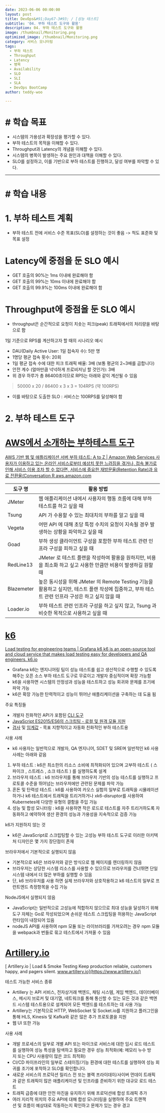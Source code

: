 ```yaml
---
date: 2023-06-06 00:00:00
layout: post
title: DevOps&#91;Day67-3#93; / [성능 테스트]
subtitle: '04. 부하 테스트 도구와 활용'
description: 04. 부하 테스트 도구와 활용
image: /thumbnail/Monitoring.png
optimized_image: /thumbnail/Monitoring.png
category: 서비스 모니터링
tags:
  - 부하 테스트
  - Throughput
  - Latency
  - 병목
  - Availability
  - SLO
  - SLI
  - SLA
  - DevOps BootCamp
author: teddy-woo

---
```


# **# 학습 목표**

- 시스템의 가용성과 확장성을 평가할 수 있다.
- 부하 테스트의 목적을 이해할 수 있다.
- Throughput과 Latency의 개념을 이해할 수 있다.
- 시스템의 병목이 발생하는 주요 원인과 대책을 이해할 수 있다.
- SLO를 설정하고, 이를 기반으로 부하 테스트를 진행하고, 달성 여부를 파악할 수 있다.

---

# **# 학습 내용**

# 1. 부하 테스트 계획

- 부하 테스트 전에 서비스 수준 목표(SLO)를 설정하는 것이 좋음 -> 척도 표준화 및 목표 설정

# Latency에 중점을 둔 SLO 예시

- GET 호출의 90%는 1ms 이내에 완료해야 함
- GET 호출의 99%는 10ms 이내에 완료해야 함
- GET 호출의 99.9%는 100ms 이내에 완료해야 함

# Throughput에 중점을 둔 SLO 예시

- throughput은 순간적으로 요청이 치솟는 피크(peak) 트래픽에서의 처리량을 바탕으로 함

1일 기준으로 RPS를 계산하고자 할 때의 시나리오 예시

- DAU(Daily Active User: 1일 접속자 수): 5만 명
- 1명당 평균 접속 횟수: 20회
- 1일 평균 접속 수에 대한 피크 트래픽 배율: 3배 (보통 평균의 2~3배를 곱합니다)
- 안전 계수 (얼마만큼 넉넉하게 프로비저닝 할 것인가): 3배
- 위 경우 하루가 총 86400초이므로 RPS는 아래와 같이 계산될 수 있음

> 50000 x 20 / 86400 x 3 x 3 = 104RPS (약 100RPS)
> 
- 이를 바탕으로 도출한 SLO : 서비스는 100RPS를 달성해야 함

# 2. 부하 테스트 도구

# [AWS에서 소개하는 부하테스트 도구](https://aws.amazon.com/ko/blogs/korea/how-to-loading-test-based-on-aws/)

[
AWS 기반 웹 및 애플리케이션 서버 부하 테스트: A to Z | Amazon Web Services
사용자가 이용하고 있는 온라인 서비스로부터 예상치 못한 느려짐을 겪거나, 접속 불가로 인해 서비스 이용 조차 할 수 없다면, 서비스에 중요한 재방문율(Retention Rate)과 유료 전환율(Conversation R
aws.amazon.com](https://aws.amazon.com/ko/blogs/korea/how-to-loading-test-based-on-aws/)

| 도구 명 | 활용 방법 |
| --- | --- |
| JMeter | 웹 애플리케이션 내에서 사용자의 행동 흐름에 대해 부하 테스트를 하고 싶을 때 |
| Tsung | API 가 수용할 수 있는 최대치의 부하를 알고 싶을 때 |
| Vegeta | 어떤 API 에 대해 초당 특정 수치의 요청이 지속될 경우 발생하는 상황을 파악하고 싶을 때 |
| Goad | 부하 생성 클라이언트 구성을 포함한 부하 테스트 관련 인프라 구성을 피하고 싶을 때 |
| RedLine13 | JMeter 로 테스트 플랜을 작성하여 활용을 원하지만, 비용을 최소화 하고 싶고 사용한 만큼만 비용이 발생하길 원할 때 |
| Blazemeter | 높은 동시성을 위해 JMeter 의 Remote Testing 기능을 활용하고 싶지만, 테스트 플랜 작성에 집중하고, 부하 테스트 관련 인프라 구성은 하고 싶지 않을 때 |
| Loader.io | 부하 테스트 관련 인프라 구성을 하고 싶지 않고, Tsung 과 비슷한 목적으로 사용하고 싶을 때 |

# [k6](https://k6.io/)

[
Load testing for engineering teams | Grafana k6
k6 is an open-source tool and cloud service that makes load testing easy for developers and QA engineers.
k6.io](https://k6.io/)

- Grafana k6는 엔지니어링 팀이 성능 테스트를 쉽고 생산적으로 수행할 수 있도록 해주는 오픈 소스 부하 테스트 도구로 무료이고 개발자 중심적이며 확장 가능함
- k6을 사용하면 시스템의 안정성과 성능을 테스트하고 성능 회귀와 문제를 조기에 파악 가능
- k6은 확장 가능한 탄력적이고 성능이 뛰어난 애플리케이션을 구축하는 데 도움 됨

주요 특징들

- 개발자 친화적인 API가 포함된 [CLI 도구](https://k6.io/docs/using-k6/k6-options/how-to/)
- [JavaScript ES2015/ES6의 스크립팅 - 로컬 및 원격 모듈 지원](https://k6.io/docs/using-k6/modules/)
- [검사](https://k6.io/docs/using-k6/checks/) 및 [임계값](https://k6.io/docs/using-k6/thresholds/) - 목표 지향적이고 자동화 친화적인 부하 테스트용

사용 사례

- k6 사용자는 일반적으로 개발자, QA 엔지니어, SDET 및 SRE며 일반적인 k6 사용 사례는 아래와 같음
1. 부하 테스트 : k6은 최소한의 리소스 소비에 최적화되어 있으며 고부하 테스트 ( 스파이크 , 스트레스 , 소크 테스트 ) 를 실행하도록 설계
2. 브라우저 테스트 : k6 브라우저를 통해 브라우저 기반의 성능 테스트를 실행하고 프로토콜 수준을 뛰어넘는 브라우저에만 관련된 문제를 파악 가능
3. 혼돈 및 탄력성 테스트 : k6를 사용하여 카오스 실험의 일부로 트래픽을 시뮬레이션하거나 k6 테스트에서 트래픽을 트리거하거나 xk6-disruptor를 사용하여 Kubernetes에 다양한 유형의 결함을 주입 가능
4. 성능 및 합성 모니터링 : k6을 사용하면 작은 로드로 테스트를 자주 트리거하도록 자동화하고 예약하여 생산 환경의 성능과 가용성을 지속적으로 검증 가능

k6가 지원하지 않는 것

- k6은 JavaScript로 스크립팅할 수 있는 고성능 부하 테스트 도구로 이러한 아키텍처 디자인은 몇 가지 장단점이 존재

브라우저에서 기본적으로 실행되지 않음

- 기본적으로 k6은 브라우저와 같은 방식으로 웹 페이지를 렌더링하지 않음
- 브라우저는 상당한 시스템 리소스를 사용할 수 있으므로 브라우저를 건너뛰면 단일 시스템 내에서 더 많은 부하를 실행할 수 있음
- 단, k6 브라우저를 사용 하면 실제 브라우저와 상호작용하고 k6 테스트의 일부로 프런트엔드 측정항목을 수집 가능

NodeJS에서 실행되지 않음

- JavaScript는 일반적으로 고성능에 적합하지 않으므로 최대 성능을 달성하기 위해 도구 자체는 Go로 작성되었으며 손쉬운 테스트 스크립팅을 허용하는 JavaScript 런타임이 내장되어 있음
- nodeJS API를 사용하여 npm 모듈 또는 라이브러리를 가져오려는 경우 npm 모듈을 webpack과 번들로 묶고 테스트에서 가져올 수 있음

# [Artillery.io](https://www.artillery.io/)

[
Artillery.io | Load & Smoke Testing
Keep production reliable, customers happy, and pagers silent.
www.artillery.io](https://www.artillery.io/)

테스트 가능한 서비스 종류

- Artillery 는 API 서비스, 전자상거래 백엔드, 채팅 시스템, 게임 백엔드, 데이터베이스, 메시지 브로커 및 대기열, 네트워크를 통해 통신할 수 있는 모든 것과 같은 백엔드 시스템 테스트용으로 설계되어 모든 백엔드를 테스트하는 데 사용 가능
- Artillery는 기본적으로 HTTP, WebSocket 및 Socket.io를 지원하고 플러그인을 통해 HLS, Kinesis 및 Kafka와 같은 많은 추가 프로토콜을 지원
- 웹 UI 또한 가능

사용 사례

- 개발 프로세스의 일부로 개별 API 또는 마이크로 서비스에 대한 임시 로드 테스트를 실행하여 성능 특성을 탐색하고 필요한 경우 성능 최적화(예: 메모리 누수 방지 또는 CPU 사용량이 많은 코드 최적화)
- CI/CD 파이프라인의 일부로 스테이징/기능 환경에 대한 테스트를 실행하여 성능 회귀를 조기에 포착하고 SLO를 확인합니다.
- 새로운 서비스의 프로덕션 릴리스 전 또는 블랙 프라이데이/사이버 먼데이 트래픽과 같은 트래픽이 많은 애플리케이션 및 인프라를 준비하기 위한 대규모 로드 테스트
- 트래픽 급증에 대한 안전 마진을 유지하기 위해 프로덕션에 합성 트래픽 추가
- 여러 지리적 위치의 주요 API에 대해 합성 모니터링을 실행하여 주요 트랜잭션 및 흐름이 예상대로 작동하는지 확인하고 문제가 있는 경우 경고